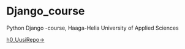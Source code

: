 # Django_course

Python Django -course, Haaga-Helia University of Applied Sciences



[h0_UusiRepo->](https://github.com/LiljestromNadja/Django_course/blob/main/h0_UusiRepo.md)
